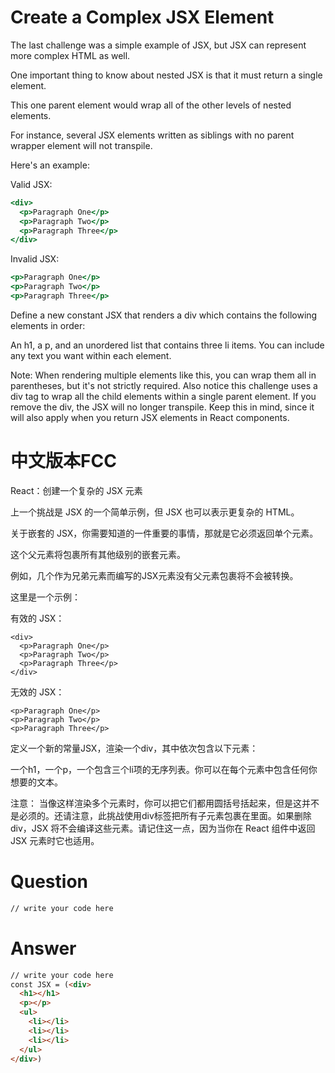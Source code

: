 # Create a Complex JSX Element

The last challenge was a simple example of JSX, but JSX can represent more complex HTML as well.

One important thing to know about nested JSX is that it must return a single element.

This one parent element would wrap all of the other levels of nested elements.

For instance, several JSX elements written as siblings with no parent wrapper element will not transpile.

Here's an example:

Valid JSX:

```jsx
<div>
  <p>Paragraph One</p>
  <p>Paragraph Two</p>
  <p>Paragraph Three</p>
</div>
```

Invalid JSX:

```jsx
<p>Paragraph One</p>
<p>Paragraph Two</p>
<p>Paragraph Three</p>
```

Define a new constant JSX that renders a div which contains the following elements in order:

An h1, a p, and an unordered list that contains three li items. You can include any text you want within each element.

Note: When rendering multiple elements like this, you can wrap them all in parentheses, but it's not strictly required. Also notice this challenge uses a div tag to wrap all the child elements within a single parent element. If you remove the div, the JSX will no longer transpile. Keep this in mind, since it will also apply when you return JSX elements in React components.


# 中文版本FCC
React：创建一个复杂的 JSX 元素

上一个挑战是 JSX 的一个简单示例，但 JSX 也可以表示更复杂的 HTML。

关于嵌套的 JSX，你需要知道的一件重要的事情，那就是它必须返回单个元素。

这个父元素将包裹所有其他级别的嵌套元素。

例如，几个作为兄弟元素而编写的JSX元素没有父元素包裹将不会被转换。

这里是一个示例：

有效的 JSX：

    <div>
      <p>Paragraph One</p>
      <p>Paragraph Two</p>
      <p>Paragraph Three</p>
    </div>

无效的 JSX：

    <p>Paragraph One</p>
    <p>Paragraph Two</p>
    <p>Paragraph Three</p>

定义一个新的常量JSX，渲染一个div，其中依次包含以下元素：

一个h1，一个p，一个包含三个li项的无序列表。你可以在每个元素中包含任何你想要的文本。

注意： 当像这样渲染多个元素时，你可以把它们都用圆括号括起来，但是这并不是必须的。还请注意，此挑战使用div标签把所有子元素包裹在里面。如果删除div，JSX 将不会编译这些元素。请记住这一点，因为当你在 React 组件中返回 JSX 元素时它也适用。


# Question
```html
// write your code here
```


# Answer
```html
// write your code here
const JSX = (<div>
  <h1></h1>
  <p></p>
  <ul>
    <li></li>
    <li></li>
    <li></li>
  </ul>
</div>)
```
